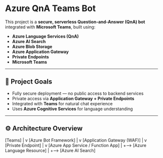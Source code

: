 # Azure QnA Teams Bot

This project is a **secure, serverless Question-and-Answer (QnA) bot** integrated with **Microsoft Teams**, built using:

- **Azure Language Services (QnA)**
- **Azure AI Search**
- **Azure Blob Storage**
- **Azure Application Gateway**
- **Private Endpoints**
- **Microsoft Teams**

---

## 🔐 Project Goals

- Fully secure deployment — no public access to backend services
- Private access via **Application Gateway + Private Endpoints**
- Integrated with **Teams** for natural chat experience
- Uses **Azure Cognitive Services** for language understanding

---

## ⚙️ Architecture Overview

[Teams]
|
v
[Azure Bot Framework]
|
v
[Application Gateway (WAF)]
|
v
[Private Endpoint]
|
v
[Azure App Service / Function App]
|
+--> [Azure Language Resource]
|
+--> [Azure AI Search]
